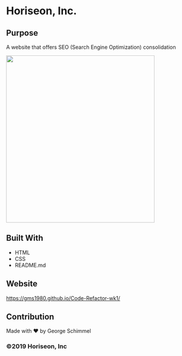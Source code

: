 
# Horiseon, Inc.

## Purpose
A website that offers SEO (Search Engine Optimization) consolidation 


 <img src="assets/images/search-engine-optimization.jpg" width="400" height="450">

## Built With
* HTML
* CSS
* README.md

## Website
 https://gms1980.github.io/Code-Refactor-wk1/

## Contribution
Made with ❤️ by George Schimmel

### ©️2019 Horiseon, Inc 
